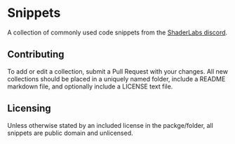 # Snippets
A collection of commonly used code snippets from the [ShaderLabs discord](https://discord.gg/RpzWN9S).

## Contributing
To add or edit a collection, submit a Pull Request with your changes. All new collections should be placed in a uniquely named folder, include a README markdown file, and optionally include a LICENSE text file.

## Licensing
Unless otherwise stated by an included license in the packge/folder, all snippets are public domain and unlicensed.
